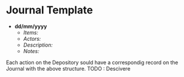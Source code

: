 # Journal Template

* **dd/mm/yyyy** 
  * *Items:* 
  * *Actors:*  
  * *Description:*
  * *Notes:* 

Each action on the Depository sould have a correspondig record on the Journal with the above structure.
TODO : Descivere
